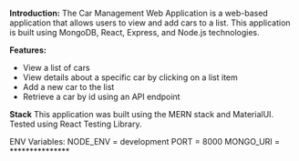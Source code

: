 **Introduction:**
The Car Management Web Application is a web-based application that allows users to view and add cars to a list. This application is built using MongoDB, React, Express, and Node.js technologies.

**Features:**

- View a list of cars
- View details about a specific car by clicking on a list item
- Add a new car to the list
- Retrieve a car by id using an API endpoint

**Stack**
This application was built using the MERN stack and MaterialUI. Tested using React Testing Library. 

ENV Variables:
NODE_ENV = development
PORT = 8000
MONGO_URI = ***************
